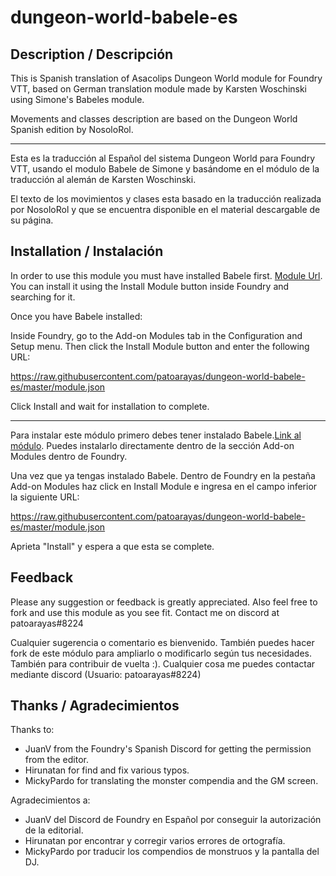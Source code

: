 # dungeon-world-babele-es

## Description / Descripción

This is Spanish translation of Asacolips Dungeon World module for Foundry VTT, based on German translation module made by Karsten Woschinski using Simone's Babeles module.

Movements and classes description are based on the Dungeon World Spanish edition by NosoloRol.

----

Esta es la traducción al Español del sistema Dungeon World para Foundry VTT, usando el modulo Babele de Simone y basándome en el módulo de la traducción al alemán de Karsten Woschinski.

El texto de los movimientos y clases esta basado en la traducción realizada por NosoloRol y que se encuentra disponible en el material descargable de su página.

## Installation / Instalación

In order to use this module you must have installed Babele first.
[Module Url](https://gitlab.com/riccisi/foundryvtt-babele). You can install it using the Install Module button inside Foundry and searching for it.

Once you have Babele installed:

Inside Foundry, go to the Add-on Modules tab in the Configuration and Setup menu.
Then click the Install Module button and enter the following URL:

 https://raw.githubusercontent.com/patoarayas/dungeon-world-babele-es/master/module.json

Click Install and wait for installation to complete.

----

Para instalar este módulo primero debes tener instalado Babele.[Link al módulo](https://gitlab.com/riccisi/foundryvtt-babele).
Puedes instalarlo directamente dentro de la sección Add-on Modules dentro de Foundry.

Una vez que ya tengas instalado Babele.
Dentro de Foundry en la pestaña Add-on Modules haz click en Install Module e ingresa en el campo inferior la siguiente URL:

 https://raw.githubusercontent.com/patoarayas/dungeon-world-babele-es/master/module.json

Aprieta "Install" y espera a que esta se complete.

## Feedback
Please any suggestion or feedback is greatly appreciated. Also feel free to fork and use this module as you see fit. Contact me on discord at patoarayas#8224

Cualquier sugerencia o comentario es bienvenido. También puedes hacer fork de este módulo para ampliarlo o modificarlo según tus necesidades. También para contribuir de vuelta :). Cualquier cosa me puedes contactar mediante discord (Usuario: patoarayas#8224)

## Thanks / Agradecimientos

Thanks to:
- JuanV from the Foundry's Spanish Discord for getting the permission from the editor.
- Hirunatan for find and fix various typos.
- MickyPardo for translating the monster compendia and the GM screen.


Agradecimientos a:
- JuanV del Discord de Foundry en Español por conseguir la autorización de la editorial.
- Hirunatan por encontrar y corregir varios errores de ortografía.
- MickyPardo por traducir los compendios de monstruos y la pantalla del DJ.




